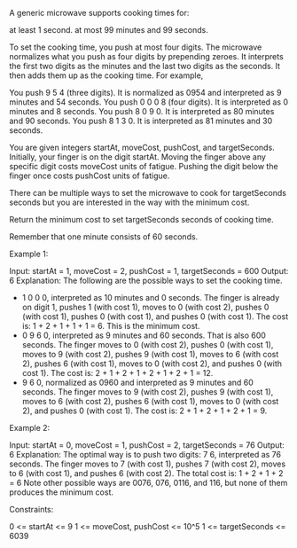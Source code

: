 A generic microwave supports cooking times for:


at least 1 second.
at most 99 minutes and 99 seconds.


To set the cooking time, you push at most four digits. The microwave
normalizes what you push as four digits by prepending zeroes. It interprets
the first two digits as the minutes and the last two digits as the seconds.
It then adds them up as the cooking time. For example,


You push 9 5 4 (three digits). It is normalized as 0954 and interpreted as 9
minutes and 54 seconds.
You push 0 0 0 8 (four digits). It is interpreted as 0 minutes and 8
seconds.
You push 8 0 9 0. It is interpreted as 80 minutes and 90 seconds.
You push 8 1 3 0. It is interpreted as 81 minutes and 30 seconds.


You are given integers startAt, moveCost, pushCost, and targetSeconds.
Initially, your finger is on the digit startAt. Moving the finger above any
specific digit costs moveCost units of fatigue. Pushing the digit below the
finger once costs pushCost units of fatigue.

There can be multiple ways to set the microwave to cook for targetSeconds
seconds but you are interested in the way with the minimum cost.

Return the minimum cost to set targetSeconds seconds of cooking time.

Remember that one minute consists of 60 seconds.


Example 1:


Input: startAt = 1, moveCost = 2, pushCost = 1, targetSeconds = 600
Output: 6
Explanation: The following are the possible ways to set the cooking time.
- 1 0 0 0, interpreted as 10 minutes and 0 seconds.
The finger is already on digit 1, pushes 1 (with cost 1), moves to 0 (with
cost 2), pushes 0 (with cost 1), pushes 0 (with cost 1), and pushes 0 (with
cost 1).
The cost is: 1 + 2 + 1 + 1 + 1 = 6. This is the minimum cost.
- 0 9 6 0, interpreted as 9 minutes and 60 seconds. That is also 600
seconds.
The finger moves to 0 (with cost 2), pushes 0 (with cost 1), moves to 9 (with
cost 2), pushes 9 (with cost 1), moves to 6 (with cost 2), pushes 6 (with
cost 1), moves to 0 (with cost 2), and pushes 0 (with cost 1).
The cost is: 2 + 1 + 2 + 1 + 2 + 1 + 2 + 1 = 12.
- 9 6 0, normalized as 0960 and interpreted as 9 minutes and 60 seconds.
The finger moves to 9 (with cost 2), pushes 9 (with cost 1), moves to 6 (with
cost 2), pushes 6 (with cost 1), moves to 0 (with cost 2), and pushes 0 (with
cost 1).
The cost is: 2 + 1 + 2 + 1 + 2 + 1 = 9.


Example 2:


Input: startAt = 0, moveCost = 1, pushCost = 2, targetSeconds = 76
Output: 6
Explanation: The optimal way is to push two digits: 7 6, interpreted as 76
seconds.
The finger moves to 7 (with cost 1), pushes 7 (with cost 2), moves to 6 (with
cost 1), and pushes 6 (with cost 2). The total cost is: 1 + 2 + 1 + 2 = 6
Note other possible ways are 0076, 076, 0116, and 116, but none of them
produces the minimum cost.



Constraints:


0 <= startAt <= 9
1 <= moveCost, pushCost <= 10^5
1 <= targetSeconds <= 6039




